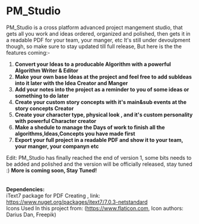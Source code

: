 # PM_Studio
PM_Studio is a cross platform advanced project mangement studio, that gets all you work and ideas ordered, organized and polished, then gets it in a readable PDF for your team, your manger, etc
It's still under devoulpment though, so make sure to stay updated till full release, But here is the the features coming:-
1. **Convert your Ideas to a producable Algorithm with a powerful Algorithm Writer & Editor**
2. **Make your own base Ideas at the project and feel free to add subIdeas into it later with the Idea Creator and Manger**
3. **Add your notes into the project as a reminder to you of some ideas or something to do later**
4. **Create your custom story concepts with it's main&sub events at the story concepts Creator**
5. **Create your character type, physical look , and it's custom personality with powerful Character creator**
6. **Make a shedule to manage the Days of work to finish all the algorithms,Ideas,Concepts you have made first**
7. **Export your full project in a readable PDF and show it to your team, your manger, your companyn etc**

Edit: PM_Studio has finally reached the end of version 1, some bits needs to be added and polished and the version will be officially released, stay tuned :)
**More is coming soon, Stay Tuned!**<br><br><br>
**Dependencies:**<br>
iText7 package for PDF Creating , link: https://www.nuget.org/packages/itext7/7.0.3-netstandard<br>
Icons Used In this project from: (https://www.flaticon.com, Icon authors: Darius Dan, Freepik)

